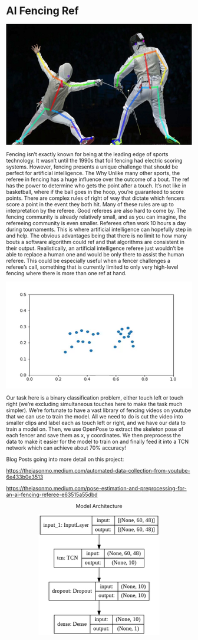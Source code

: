 # AI Fencing Ref

<p align="center">
  <img src="https://github.com/BANANAPEEL202/Fencing-Ref/blob/main/Fencing%20Pose.jpeg" width="583" height="328">
</p>

                                   
Fencing isn’t exactly known for being at the leading edge of sports technology. It wasn’t until the 1990s that foil fencing had electric scoring systems. However, fencing presents a unique challenge that should be perfect for artificial intelligence.
The Why
Unlike many other sports, the referee in fencing has a huge influence over the outcome of a bout. The ref has the power to determine who gets the point after a touch. It’s not like in basketball, where if the ball goes in the hoop, you’re guaranteed to score points. There are complex rules of right of way that dictate which fencers score a point in the event they both hit. Many of these rules are up to interpretation by the referee.
Good referees are also hard to come by. The fencing community is already relatively small, and as you can imagine, the refereeing community is even smaller. Referees often work 10 hours a day during tournaments.
This is where artificial intelligence can hopefully step in and help. The obvious advantages being that there is no limit to how many bouts a software algorithm could ref and that algorithms are consistent in their output. Realistically, an artificial intelligence referee just wouldn’t be able to replace a human one and would be only there to assist the human referee. This could be especially useful when a fencer challenges a referee’s call, something that is currently limited to only very high-level fencing where there is more than one ref at hand.
<p align="center">
  <img src="https://github.com/BANANAPEEL202/Fencing-Ref/blob/main/graph.gif" width="517" height="290">
</p>
Our task here is a binary classification problem, either touch left or touch right (we’re excluding simultaneous touches here to make the task much simpler). We’re fortunate to have a vast library of fencing videos on youtube that we can use to train the model. All we need to do is cut the video into smaller clips and label each as touch left or right, and we have our data to train a model on. Then, we use OpenPose to extract the skeleton pose of each fencer and save them as x, y coordinates. We then preprocess the data to make it easier for the model to train on and finally feed it into a TCN network which can achieve about 70% accuracy!



Blog Posts going into more detail on this project:

https://thejasonmo.medium.com/automated-data-collection-from-youtube-6e433b0e3513

https://thejasonmo.medium.com/pose-estimation-and-preprocessing-for-an-ai-fencing-referee-e63515a55dbd




<p align="center">
    Model Architecture
</p>
<p align="center">
  <img src="https://github.com/BANANAPEEL202/Fencing-Ref/blob/main/Model%20Architecture.png" width="328" height="328">
</p>
